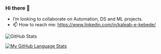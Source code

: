 ### Hi there 👋

<!--
**Raeab/Raeab** is a ✨ _special_ ✨ repository because its `README.md` (this file) appears on your GitHub profile.

Here are some ideas to get you started:

-->

- I’m looking to collaborate on Automation, DS and ML projects.
- 📫 How to reach me: https://www.linkedin.com/in/kaleab-e-kebede/

![GitHub Stats](https://github-readme-stats.vercel.app/api?username=Raeab&theme=radical)

[![My GitHub Language Stats](https://github-readme-stats.vercel.app/api/top-langs/?username=Raeab&langs_count=5&theme=tokyonight)]()

